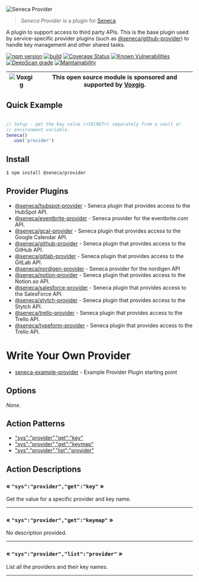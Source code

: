 ![Seneca Provider](http://senecajs.org/files/assets/seneca-logo.png)

> _Seneca Provider_ is a plugin for [Seneca](http://senecajs.org)


A plugin to support access to third party APIs. This is the base
plugin used by service-specific provider plugins (such as
[@seneca/github-provider](https://github.com/senecajs/seneca-github-provider))
to handle key management and other shared tasks.


[![npm version](https://img.shields.io/npm/v/@seneca/provider.svg)](https://npmjs.com/package/@seneca/provider)
[![build](https://github.com/senecajs/seneca-provider/actions/workflows/build.yml/badge.svg)](https://github.com/senecajs/seneca-provider/actions/workflows/build.yml)
[![Coverage Status](https://coveralls.io/repos/github/senecajs/seneca-provider/badge.svg?branch=main)](https://coveralls.io/github/senecajs/seneca-provider?branch=main)
[![Known Vulnerabilities](https://snyk.io/test/github/senecajs/seneca-provider/badge.svg)](https://snyk.io/test/github/senecajs/seneca-provider)
[![DeepScan grade](https://deepscan.io/api/teams/5016/projects/19459/branches/505694/badge/grade.svg)](https://deepscan.io/dashboard#view=project&tid=5016&pid=19459&bid=505694)
[![Maintainability](https://api.codeclimate.com/v1/badges/ee603417bbb953d35ebe/maintainability)](https://codeclimate.com/github/senecajs/seneca-provider/maintainability)

| ![Voxgig](https://www.voxgig.com/res/img/vgt01r.png) | This open source module is sponsored and supported by [Voxgig](https://www.voxgig.com). |
|---|---|


## Quick Example


```js

// Setup - get the key value (<SECRET>) separately from a vault or
// environment variable.
Seneca()
  .use('provider')


```

## Install

```sh
$ npm install @seneca/provider
```



## Provider Plugins

* [@seneca/hubspot-provider](https://github.com/senecajs/seneca-hubspot-provider) - Seneca plugin that provides access to the HubSpot API.
* [@seneca/eventbrite-provider](https://github.com/senecajs/seneca-eventbrite-provider) - Seneca provider for the eventbrite.com API.
* [@seneca/gcal-provider](https://github.com/senecajs/seneca-gcal-provider) - Seneca plugin that provides access to the Google Calendar API.
* [@seneca/github-provider](https://github.com/senecajs/seneca-github-provider) - Seneca plugin that provides access to the GitHub API.
* [@seneca/gitlab-provider](https://github.com/senecajs/seneca-gitlab-provider) - Seneca plugin that provides access to the GitLab API.
* [@seneca/nordigen-provider](https://github.com/senecajs/seneca-nordigen-provider) - Seneca provider for the nordigen API
* [@seneca/notion-provider](https://github.com/senecajs/seneca-notion-provider) - Seneca plugin that provides access to the Notion.so API.
* [@seneca/salesforce-provider](https://github.com/senecajs/seneca-salesforce-provider) - Seneca plugin that provides access to the SalesForce API.
* [@seneca/stytch-provider](https://github.com/senecajs/seneca-stytch-provider) - Seneca plugin that provides access to the Stytch API.
* [@seneca/trello-provider](https://github.com/senecajs/seneca-trello-provider) - Seneca plugin that provides access to the Trello API.
* [@seneca/typeform-provider](https://github.com/senecajs/seneca-typeform-provider) - Seneca plugin that provides access to the Trello API.


# Write Your Own Provider


* [seneca-example-provider](https://github.com/senecajs/seneca-example-provider) - Example Provider Plugin starting point


<!--START:options-->


## Options

*None.*


<!--END:options-->

<!--START:action-list-->


## Action Patterns

* ["sys":"provider","get":"key"](#-sysprovidergetkey-)
* ["sys":"provider","get":"keymap"](#-sysprovidergetkeymap-)
* ["sys":"provider","list":"provider"](#-sysproviderlistprovider-)


<!--END:action-list-->

<!--START:action-desc-->


## Action Descriptions

### &laquo; `"sys":"provider","get":"key"` &raquo;

Get the value for a specific provider and key name.



----------
### &laquo; `"sys":"provider","get":"keymap"` &raquo;

No description provided.



----------
### &laquo; `"sys":"provider","list":"provider"` &raquo;

List all the providers and their key names.



----------


<!--END:action-desc-->
